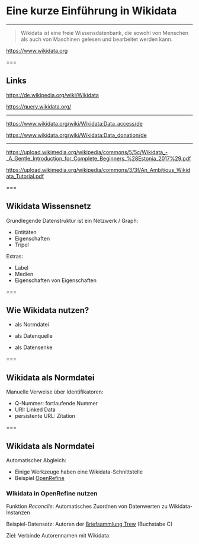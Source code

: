 # Eine kurze Einführung in Wikidata

- - - - - - - - - - - - - - - - - - -


> Wikidata ist eine freie Wissensdatenbank, die sowohl von Menschen als auch von Maschinen gelesen und bearbeitet werden kann. 

https://www.wikidata.org


===


## Links 

https://de.wikipedia.org/wiki/Wikidata

https://query.wikidata.org/

- - -

https://www.wikidata.org/wiki/Wikidata:Data_access/de

https://www.wikidata.org/wiki/Wikidata:Data_donation/de

- - -

https://upload.wikimedia.org/wikipedia/commons/5/5c/Wikidata_-_A_Gentle_Introduction_for_Complete_Beginners_%28Estonia_2017%29.pdf

https://upload.wikimedia.org/wikipedia/commons/3/3f/An_Ambitious_Wikidata_Tutorial.pdf


===


## Wikidata Wissensnetz

Grundlegende Datenstruktur ist ein Netzwerk / Graph:

- Entitäten
- Eigenschaften
- Tripel

Extras:
- Label
- Medien
- Eigenschaften von Eigenschaften


===


## Wie Wikidata nutzen?

- als Normdatei

- als Datenquelle

- als Datensenke


===


## Wikidata als Normdatei

Manuelle Verweise über Identifikatoren:

- Q-Nummer: fortlaufende Nummer
- URI: Linked Data
- persistente URL: Zitation


===


## Wikidata als Normdatei

Automatischer Abgleich:

- Einige Werkzeuge haben eine Wikidata-Schnittstelle
- Beispiel [OpenRefine](openrefine.org)


> > >


### Wikidata in OpenRefine nutzen

Funktion *Reconcile*: Automatisches Zuordnen von Datenwerten zu Wikidata-Instanzen

Beispiel-Datensatz: Autoren der [Briefsammlung Trew](https://ub.fau.de/sammlungen/digitale-sammlungen/#collapse_12015) (Buchstabe C)

Ziel: Verbinde Autorennamen mit Wikidata


